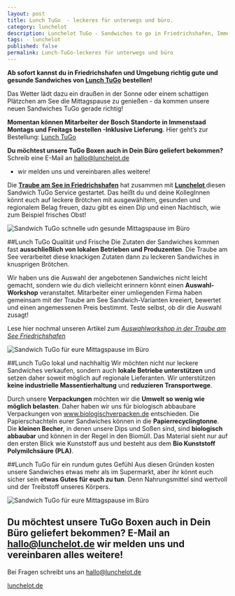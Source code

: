 ```yaml
---
layout: post
title: Lunch TuGo  - leckeres für unterwegs und büro.
category: lunchelot
description: Lunchelot TuGo - Sandwiches to go in Friedrichshafen, Immenstaad. Schnell und gut essen in der Mittagspause.
tags: - lunchelot
published: false
permalink: Lunch-TuGo-leckeres für unterwegs und büro
---
```


__Ab sofort kannst du in Friedrichshafen und Umgebung richtig gute und gesunde Sandwiches von <a href="https://lunchelot.de/tugo" target="_blank">Lunch TuGo</a> bestellen!__ 

Das Wetter lädt dazu ein draußen in der Sonne oder einem schattigen Plätzchen am See die Mittagspause zu genießen - da kommen unsere neuen Sandwiches TuGo gerade richtig!

__Momentan können Mitarbeiter der Bosch Standorte in Immenstaad Montags und Freitags bestellen -Inklusive Lieferung__. Hier geht’s zur Bestellung: <a href="https://lunchelot.de/tugo" target="_blank">Lunch TuGo</a>

__Du möchtest unsere TuGo Boxen auch in Dein Büro geliefert bekommen?__ Schreib eine E-Mail an <a href="mailto:hallo@lunchelot.de">hallo@lunchelot.de</a> 
 - wir melden uns und vereinbaren alles weitere!

Die __<a href="http://www.traubeamsee.de/" title="Traube am See in Friedrichshafen" target="_blank">Traube am See in Friedrichshafen</a>__ hat zusammen mit __<a href="https://lunchelot.de/" title="Lunchelot " target="_blank">Lunchelot </a>__ diesen Sandwich TuGo Service gestartet. Das heißt du und deine KollegInnen könnt euch auf leckere Brötchen mit ausgewähltem, gesunden und regionalem Belag freuen, dazu gibt es einen Dip und einen Nachtisch, wie zum Beispiel frisches Obst!

<img src="{{site.baseurl}}assets/TuGo/LunchTuGo1.jpg" alt="Sandwich TuGo schnelle udn gesunde Mittagspause im Büro" />
<!-- more -->

##Lunch TuGo Qualität und Frische 
Die Zutaten der Sandwiches kommen fast __ausschließlich von lokalen Betrieben und Produzenten__.  Die Traube am See verarbeitet diese knackigen Zutaten dann zu leckeren Sandwiches in knusprigen Brötchen. 

Wir haben uns die Auswahl der angebotenen Sandwiches nicht leicht gemacht, sondern wie du dich vielleicht erinnern könnt einen __Auswahl-Workshop__ veranstaltet. Mitarbeiter einer umliegenden Firma haben gemeinsam mit der Traube am See Sandwich-Varianten kreeiert, bewertet und einen angemessenen Preis bestimmt. Teste selbst, ob dir die Auswahl zusagt!

Lese hier nochmal unseren Artikel zum <a href="{{site.baseurl}}lunchelot/2015/05/12/EventTraube/">_Auswahlworkshop in der Traube am See Friedrichshafen_</a>  

<img src="{{site.baseurl}}assets/TuGo/LunchTugo_Sandwich.jpg" alt="Sandwich TuGo für eure Mittagspause im Büro" />

##Lunch TuGo lokal und nachhaltig
Wir möchten nicht nur leckere Sandwiches verkaufen, sondern auch __lokale Betriebe unterstützen__ und setzen daher soweit möglich auf regionale Lieferanten. Wir unterstützen __keine industrielle Massentierhaltung__ und __reduzieren Transportwege__.

Durch unsere __Verpackungen__ möchten wir die __Umwelt so wenig wie möglich belasten__. Daher haben wir uns für biologisch abbaubare Verpackungen von <a href="http://www.biologischverpacken.de/" title="www.biologischverpacken.de" target="_blank">www.biologischverpacken.de</a> entschieden. Die Papierschachteln eurer Sandwiches können in die __Papierrecyclingtonne__. Die __kleinen Becher__, in denen unsere Dips und Soßen sind, sind __biologisch abbaubar__ und können in der Regel in den Biomüll. Das Material sieht nur auf den ersten Blick wie Kunststoff aus und besteht aus dem __Bio Kunststoff Polymilchsäure (PLA)__.

##Lunch TuGo für ein rundum gutes Gefühl
Aus diesen Gründen kosten unsere Sandwiches etwas mehr als im Supermarkt, aber ihr könnt euch sicher sein __etwas Gutes für euch zu tun__.  Denn Nahrungsmittel sind wertvoll und der Treibstoff unseres Körpers. 

<img src="{{site.baseurl}}mittagsrunde-brotkorb-fuer-dich.jpg" alt="Sandwich TuGo für eure Mittagspause im Büro" />

## Du möchtest unsere TuGo Boxen auch in Dein Büro geliefert bekommen? E-Mail an <a href="mailto:hallo@lunchelot.de">hallo@lunchelot.de</a>  wir melden uns und vereinbaren alles weitere!

Bei Fragen schreibt uns an <a href="mailto:hallo@lunchelot.de">hallo@lunchelot.de</a> 
 
<a href="https://lunchelot.de/">lunchelot.de</a>
